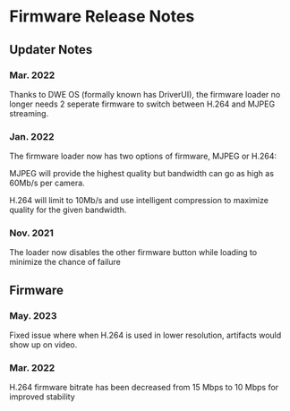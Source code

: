 # Firmware Release Notes

## Updater Notes
### Mar. 2022

Thanks to DWE OS (formally known has DriverUI), the firmware loader no longer needs 2 seperate firmware to switch between H.264 and MJPEG streaming.

### Jan. 2022

The firmware loader now has two options of firmware, MJPEG or H.264:

MJPEG will provide the highest quality but bandwidth can go as high as 60Mb/s per camera. 

H.264 will limit to 10Mb/s and use intelligent compression to maximize quality for the given bandwidth.

### Nov. 2021

The loader now disables the other firmware button while loading to minimize the chance of failure



## Firmware
### May. 2023

Fixed issue where when H.264 is used in lower resolution, artifacts would show up on video.

### Mar. 2022

H.264 firmware bitrate has been decreased from 15 Mbps to 10 Mbps for improved stability

